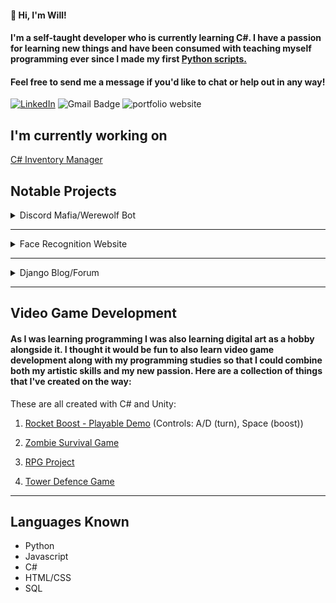 #### 👋 Hi, I'm Will!

<h4>I'm a self-taught developer who is currently learning C#. I have a passion for learning new things and have been consumed with teaching myself programming ever since I made my first <a target="_blank" href="https://github.com/WillCorrigan/automatetheboringstuffpython">Python scripts.</a></h4>


#### Feel free to send me a message if you'd like to chat or help out in any way!

<a href="https://www.linkedin.com/in/william-corrigan-8a3434a0/" target="_blank"><img src="https://img.shields.io/badge/LinkedIn-%230077B5.svg?&style=flat-square&logo=linkedin&logoColor=white" alt="LinkedIn"></a>
<img src="https://img.shields.io/badge/-Gmail-c14438?style=flat-square&amp;logo=Gmail&amp;logoColor=white&amp;link=mailto:wcorrigan90@gmail.com" alt="Gmail Badge">
<img src="https://img.shields.io/badge/-Portfolio-green" alt="portfolio website">

## I'm currently working on
<a target="_blank" href="https://github.com/WillCorrigan/InventoryManager">C# Inventory Manager</a>





## Notable Projects

<!-- Discord Mafia Bot -->
<details>
<summary>Discord Mafia/Werewolf Bot</summary>
<br>
I created a bot for the popular app <a href="https://discord.com/">Discord</a>. This bot was coded in Python and utilises the Discord API and asynchronous Python to play the social party game of Mafia/Werewolf. Please see the readme for more information!

* Languages/Frameworks Used
  * Python/Asynchronous Python
  * Discord API
  * Object Oriented Programming
  
<a href="https://github.com/WillCorrigan/Discord-Bot-Testing">Github Link</a>

</details>

---
<!-- Face Recognition API -->

<details>
<summary>Face Recognition Website</summary>
<br>
This is a website that utilises React/Node.js/Express.js/PostgreSQL. It allows a user to register to the website (which is stored in the database and their password is encrypted with <a href="https://www.npmjs.com/package/bcrypt">Bcrypt</a>). Once in the website a user is able to paste a link to an image of a face in a search box. This image is then displayed on the website automatically and a face recognition API (<a href="https://www.clarifai.com/">Clarifai</a>) is contacted (this provides bounding box co-ordinates for a face in an image). I use CSS to render these co-ordinates to display a box around the image highlighting the face. If a face is detected, the user's score is updated.

* Languages/Frameworks Used
  * Javascript
  * React
  * Node/Express
  
<a href="https://github.com/WillCorrigan/Discord-Bot-Testing">Github Link</a>

<a href="https://smartface-wc.herokuapp.com/">Website Link</a>

</details>

---

<!-- Django Blog -->

<details>
<summary>Django Blog/Forum</summary>
<br>
When I started learning Python, I very much wanted to learn how to create websites. At the time, I was part of a forum community that was using an extremely outdated forum with no real functionality. I thought that I would take it upon myself to create a better environment to talk in by creating a forum using my newly developing programming skills. 
<br>
Thus, I took it upon myself to learn a very popular Python framework (Django). I started by creating a blog, as I was following a tutorial to get to grips with it but as soon as I learnt that I started progressing on to make the forum itself. I created most of it and enabled user registration (with a database to store usernames/passwords/posts etc) and it was largely completed. I never got around to promoting it, as I left the community shortly after, but I learnt a lot in the process.
<br>
  
* Languages/Frameworks Used
  * Python
  * Django
  * SQLite
  
<a href="https://github.com/WillCorrigan/Collection-of-programming-unsorted/tree/master/django_project">Github Link</a>
</details>

---

## Video Game Development
#### As I was learning programming I was also learning digital art as a hobby alongside it. I thought it would be fun to also learn video game development along with my programming studies so that I could combine both my artistic skills and my new passion. Here are a collection of things that I've created on the way:

These are all created with C# and Unity:

 1. <a target="_blank" href="https://sharemygame.com/@Holyflare/~cbd864e6-db6a-9036-9024-9397e0e52498">Rocket Boost - Playable Demo</a> (Controls: A/D (turn), Space (boost))
  
 2. <a target="_blank" href="https://github.com/WillCorrigan/6_Zombie_Runner">Zombie Survival Game</a>
 
 3. <a target="_blank" href="https://github.com/WillCorrigan/RPG-Project">RPG Project</a>
 
 4. <a target="_blank" href="https://github.com/WillCorrigan/RealmRush">Tower Defence Game</a> 
 
---

## Languages Known

* Python
* Javascript
* C#
* HTML/CSS
* SQL

